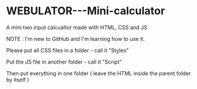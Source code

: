 # WEBULATOR---Mini-calculator
A mini two input calcualtor made with HTML, CSS and JS

NOTE : I'm new to GitHub and I'm learning how to use it.

Please put all CSS files in a folder - call it "Styles"

Put the JS file in another folder - call it "Script"

Then put everything in one folder ( leave the HTML inside the parent folder by itself )




